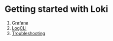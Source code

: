 # Getting started with Loki

1. [Grafana](grafana.md)
2. [LogCLI](logcli.md)
4. [Troubleshooting](troubleshooting.md)

